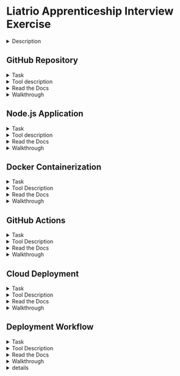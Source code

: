 # Liatrio Apprenticeship Interview Exercise

  <details><summary>Description</summary><p>

    This demo will showcase how to stand-up a Node.js applicaiton in a Docker container and both build and deploy the applicaiton to Google Cloud using Github Actions.
  </p></details>

## GitHub Repository

<details><summary>Task</summary><p>

- [] Create a public GitHub Repository to store the code and files for the webApp.
- [] This Repo will also be used to host a Github Actions workflow.
</p></details>

<details><summary>Tool description</summary><p>
</p></details>


<details><summary>Read the Docs</summary><p>

https://docs.github.com/en/get-started/quickstart/create-a-repo
</p>
</details>

<details><summary>Walkthrough</summary><p>
  
  - [] initialize git tracking in the project directory
  ```
  git init
  ```

  - [] log into GitHub, create a new repository, and add .gitignore file
  
  - [] Connect local repo to Github repo
  
  ```  
    git remote add origin https://github.com/melippmann/Demo
    git remote add upstream https://github.com/melippmann/Demo
    git pull origin main
    git add app.js Dockerfile Package.json package-lock.json README.md
    git commit -m "Add local app and Dockerfile to GitHub"
  ```
</p></details>

## Node.js Application

<details><summary>Task</summary><p>
Install Node.js and use Express.js to build a simple single endpoint web applicaiton that returns the following JSON object.:

```
{
    "message": "My name is   __________",
    "timestamp": 123456789
}
```
Where the typestamp is dynamically generated.
</p></details>

<details><summary>Tool description</summary><p>
</p></details>

<details><summary>Read the Docs</summary><p>

https://nodejs.org/en/about

https://expressjs.com/

https://expressjs.com/en/starter/installing.html


https://expressjs.com/en/starter/hello-world.html
</p></details>

<details><summary>Walkthrough</summary><p>

I am running on Ubuntu 20.04; will install using apt:

```
sudo apt update
sudo apt install nodejs
sudo apt install npm
```
In the project directory run:

```
npm init
```

This command is used to generate package.json and package-lock.json files for the web app

```
package name: (liatrioapp) 
version: (1.0.0) 
description: This is a simple single endpoint web application that returns a JSON object with a message and dynamically set timestamp.
entry point: (app.js)
...
```
Default settings can be choosen.

Now we can install express.js
```
npm install express
```
Following a "hello world" example from the docs above is enough to build the desired app with minor modifications.

</p>
</details>

## Docker Containerization
<details><summary>Task</summary><p>
 
- [] Write a Dockerfile that will build and run the application

</p></details>
<details><summary>Tool Description</summary><p>

</p></details>
<details><summary>Read the Docs</summary><p>

Docker's docs for node.js applications:

https://docs.docker.com/language/nodejs/containerize/

</p></details>

<details><summary>Walkthrough</summary><p>


```
  docker build . -t <tag-name>
  docker run -dp 80:8080 <tag-name>

```

Verify that the app is runingnavigate to the browser and enter:
```
http://localhost/80

```
To stop the container
```
docker ps
docker stop <container-id>
```

</p>
</details>

## GitHub Actions
<details><summary>Task</summary><p>
  
  - [] Create a GitHub Actions Workflow that will:
    - [] build the applications Docker Image
    - [] Verifiy the application functionality using the Liatrio GitHub [apprentice-action](https://github.com/liatrio/github-actions/tree/master/apprentice-action)
    - [] Pushes the image to Docker Hub

  This third party action will test 
  - [] the status code of the root endpoint
  - [] that a json object with a message is returned
  - [] that the message has a timestamp property
  - [] contains: "My name is"
  - [] time stamp is numeric

  The test uses a docker bridge on port 80 and the action requires a built container to run.

  In the workflow we can use the --publish flag for port mapping:


  ```
    -p host:container
  ```
</p></details>

<details><summary>Tool Description</summary><p>

</p></details>
<details><summary>Read the Docs</summary><p>

https://docs.github.com/en/actions

https://docs.github.com/en/actions/learn-github-actions/finding-and-customizing-actions
  
https://docs.github.com/en/actions/security-guides/security-hardening-for-github-actions

</p></details>

<details><summary>Walkthrough</summary><p>
Navigate to actions in the GitHub repo

[set up a workflow yourself](https://github.com/melippmann/DemoPractice/new/main?filename=.github%2Fworkflows%2Fmain.yml&workflow_template=blank)

We need to Create a dockerhub acount and create a repo:

https://hub.docker.com/

In githup navigate to 

[settings](https://github.com/melippmann/LiatrioApp/settings)
[Secrets and variables for actions](https://github.com/melippmann/LiatrioApp/settings/secrets/actions)

create new repository secrets for the DockerHub username and password used in the Action file

```
  ${{secrets.DOCKER_USER}}
  ${{secrets.DOCKER_PASSWORD}}

```
In git, pull the changes from the repo to sync and then add, commit and push all the application files up to GitHub:

```
git pull

```
Now we can commit our changes and push to the github repo
</p></details>


## Cloud Deployment
<details><summary>Task</summary><p>

- [] Deploy to Google Could Platform using image from Docker Hub
</p></details>
<details><summary>Tool Description</summary><p>

</p></details>
<details><summary>Read the Docs</summary><p>

</p></details>

<details><summary>Walkthrough</summary><p>

## Using Google Cloud Run:
  - [] sign into google cloud
  - [] create a new Project
    - [] set up Cloud Run
    - [] IAM & Admin
    - [] create Service Acount: demo-deploy
    - [] Grant Permisions to sevice acount
      - [] App Engine Admin
      - [] Cloud Build Service Account
      - [] Cloud Run Admin
      - [] Service Acount user
      - [] copy the service account email address and paste into deploy yaml
    - []  create Workload Identity Federation
      - [] Create workload Identity provider and pool
      - [] add a provider to pool
        - [] OpenId Connect (OIDC)
      - [] provider details
        - [] provider name and id can be the same
          - demo-deploy-pool
        - [] Issuer(url)
          - [] https://token.actions.githubusercontent.com/
      - [] copy the link to use in the deploy action
        - [] ex: projects/73280995160/locations/global/workloadIdentityPools/demo-deploy/providers/demo-deploy-pool
      - [] Configure Provider Attributes:
        - [] google.subject == assertion.sub
</p>
</details>

## Deployment Workflow
<details><summary>Task</summary><p>

</p></details>
<details><summary>Tool Description</summary><p>

</p></details>
<details><summary>Read the Docs</summary><p>

</p></details>

<details><summary>Walkthrough</summary><p>
</p></details>

<details><summary>details</summary><p>

https://github.com/google-github-actions/deploy-cloudrun

Configure workload identity federation with deployment pipelines for GitHub
https://cloud.google.com/iam/docs/workload-identity-federation-with-deployment-pipelines



</p>
</details>